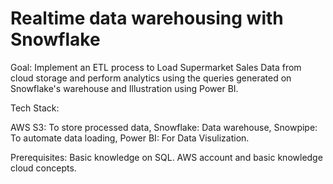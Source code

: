 # Realtime data warehousing with Snowflake
Goal:
Implement an ETL process to Load Supermarket Sales Data from cloud storage and perform analytics using the queries generated on Snowflake's warehouse and Illustration using Power BI.

Tech Stack:

AWS S3: To store processed data,
Snowflake: Data warehouse,
Snowpipe: To automate data loading,
Power BI: For Data Visulization.

Prerequisites:
Basic knowledge on SQL.
AWS account and basic knowledge cloud concepts.
